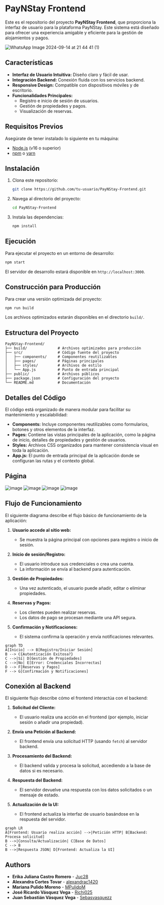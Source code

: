 # PayNStay Frontend

Este es el repositorio del proyecto **PayNStay Frontend**, que proporciona la interfaz de usuario para la plataforma PayNStay. Este sistema está diseñado para ofrecer una experiencia amigable y eficiente para la gestión de alojamientos y pagos.


   
   ![WhatsApp Image 2024-09-14 at 21 44 41 (1)](https://github.com/user-attachments/assets/0ee8fd6b-c7c2-4135-9069-50c2e4ad47c5)

## Características

- **Interfaz de Usuario Intuitiva:** Diseño claro y fácil de usar.
- **Integración Backend:** Conexión fluida con los servicios backend.
- **Responsive Design:** Compatible con dispositivos móviles y de escritorio.
- **Funcionalidades Principales:**
  - Registro e inicio de sesión de usuarios.
  - Gestión de propiedades y pagos.
  - Visualización de reservas.

## Requisitos Previos

Asegúrate de tener instalado lo siguiente en tu máquina:

- [Node.js](https://nodejs.org/) (v16 o superior)
- [npm](https://www.npmjs.com/) o [yarn](https://yarnpkg.com/)

## Instalación

1. Clona este repositorio:
   ```bash
   git clone https://github.com/tu-usuario/PayNStay-Frontend.git
   ```

2. Navega al directorio del proyecto:
   ```bash
   cd PayNStay-Frontend
   ```

3. Instala las dependencias:
   ```bash
   npm install
   ```

## Ejecución

Para ejecutar el proyecto en un entorno de desarrollo:

```bash
npm start
```

El servidor de desarrollo estará disponible en `http://localhost:3000`.

## Construcción para Producción

Para crear una versión optimizada del proyecto:

```bash
npm run build
```

Los archivos optimizados estarán disponibles en el directorio `build/`.

## Estructura del Proyecto

```
PayNStay-Frontend/
├── build/              # Archivos optimizados para producción
├── src/                # Código fuente del proyecto
│   ├── components/     # Componentes reutilizables
│   ├── pages/          # Páginas principales
│   ├── styles/         # Archivos de estilo
│   └── App.js          # Punto de entrada principal
├── public/             # Archivos públicos
├── package.json        # Configuración del proyecto
└── README.md           # Documentación
```

## Detalles del Código

El código está organizado de manera modular para facilitar su mantenimiento y escalabilidad:

- **Components:** Incluye componentes reutilizables como formularios, botones y otros elementos de la interfaz.
- **Pages:** Contiene las vistas principales de la aplicación, como la página de inicio, detalles de propiedades y gestión de usuarios.
- **Styles:** Archivos CSS organizados para mantener consistencia visual en toda la aplicación.
- **App.js:** El punto de entrada principal de la aplicación donde se configuran las rutas y el contexto global.

## Página 

![image](https://github.com/user-attachments/assets/89e22934-8978-4081-b016-e6ff40940c37)
![image](https://github.com/user-attachments/assets/ffc67b27-ab86-4dcc-bb85-012603a7a325)
![image](https://github.com/user-attachments/assets/2a9049e4-afcd-48c6-8fc2-a1f47155d669)
![image](https://github.com/user-attachments/assets/30a146a2-5397-46c4-ad54-64d68ec49dce)

## Flujo de Funcionamiento

El siguiente diagrama describe el flujo básico de funcionamiento de la aplicación:

1. **Usuario accede al sitio web:**
   - Se muestra la página principal con opciones para registro o inicio de sesión.

2. **Inicio de sesión/Registro:**
   - El usuario introduce sus credenciales o crea una cuenta.
   - La información se envía al backend para autenticación.

3. **Gestión de Propiedades:**
   - Una vez autenticado, el usuario puede añadir, editar o eliminar propiedades.

4. **Reservas y Pagos:**
   - Los clientes pueden realizar reservas.
   - Los datos de pago se procesan mediante una API segura.

5. **Confirmación y Notificaciones:**
   - El sistema confirma la operación y envía notificaciones relevantes.

```mermaid
graph TD
A[Inicio] --> B[Registro/Iniciar Sesión]
B --> C{Autenticación Exitosa?}
C -->|Sí| D[Gestión de Propiedades]
C -->|No| E[Error: Credenciales Incorrectas]
D --> F[Reservas y Pagos]
F --> G[Confirmación y Notificaciones]
```

## Conexión al Backend

El siguiente flujo describe cómo el frontend interactúa con el backend:

1. **Solicitud del Cliente:**
   - El usuario realiza una acción en el frontend (por ejemplo, iniciar sesión o añadir una propiedad).

2. **Envía una Petición al Backend:**
   - El frontend envía una solicitud HTTP (usando `fetch`) al servidor backend.

3. **Procesamiento del Backend:**
   - El backend valida y procesa la solicitud, accediendo a la base de datos si es necesario.

4. **Respuesta del Backend:**
   - El servidor devuelve una respuesta con los datos solicitados o un mensaje de estado.

5. **Actualización de la UI:**
   - El frontend actualiza la interfaz de usuario basándose en la respuesta del servidor.

```mermaid
graph LR
A[Frontend: Usuario realiza acción] -->|Petición HTTP| B[Backend: Procesa solicitud]
B -->|Consulta/Actualización| C[Base de Datos]
C --> B
B -->|Respuesta JSON| D[Frontend: Actualiza la UI]
```
## Authors

* **Erika Juliana Castro Romero** - [Juc28](https://github.com/Juc28)
* **Alexandra Cortes Tovar** - [alexandrac1420](https://github.com/alexandrac1420)
* **Mariana Pulido Moreno** - [MPulidoM](https://github.com/MPulidoM)
* **José Ricardo Vásquez Vega** - [Richi025](https://github.com/Richi025)
* **Juan Sebastián Vásquez Vega** - [Sebasvasquezz](https://github.com/Sebasvasquezz)





